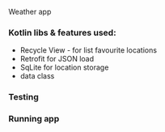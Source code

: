 Weather app

### Kotlin libs & features used:
- Recycle View - for list favourite locations
- Retrofit for JSON load
- SqLite for location storage
- data class



### Testing



### Running app


